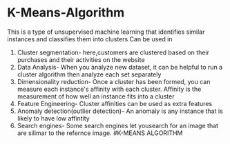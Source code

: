 # K-Means-Algorithm
This is a type of unsupervised machine learning that identifies similar instances and classifies them into clusters
Can be used in 
1. Cluster segmentation- here,customers are clustered based on their purchases and their activities on the website
2. Data Analysis- When you analyze new dataset, it can be helpful to run a cluster algorithm then analyze each set separately
3. Dimensionality reduction- Once a cluster has been formed, you can measure each instance's affinity with each cluster. Affinity is the measurement of how well an instance fits into a cluster
4. Feature Engineering- Cluster affinities can be used as extra features
5. Anomaly detection(outlier detection)- An anomaly is any instance that is likely to have low affintity
6. Search engines- Some search engines let yousearch for an image that are silimar to the refernce image.
#K-MEANS ALGORITHM

